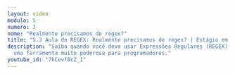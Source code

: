 ```yaml
---
layout: video
modulo: 5
numero: 3
nome: "Realmente precisamos de regex?"
title: "5.3 Aula de REGEX: Realmente precisamos de regex? | Estágio em Programação"
description: "Saiba quando você deve usar Expressões Regulares (REGEX). Esta é
  uma ferramenta muito poderosa para programadores."
youtube_id: "7kCevf8cZ_I"
---
```


